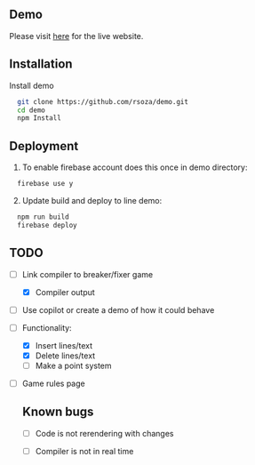 
## Demo

Please visit [here](https://fir-599e4.web.app/) for the live website.

## Installation

Install demo 

```bash
  git clone https://github.com/rsoza/demo.git
  cd demo
  npm Install
```
    
## Deployment


1. To enable firebase account does this once in demo directory:

```bash
  firebase use y
```
2. Update build and deploy to line demo:
```bash
  npm run build
  firebase deploy
```


## TODO

- [ ] Link compiler to breaker/fixer game
  - [X] Compiler output
- [ ] Use copilot or create a demo of how it could behave
- [ ] Functionality:
  - [X] Insert lines/text
  - [X] Delete lines/text
  - [ ] Make a point system
- [ ] Game rules page


  ## Known bugs

  - [ ] Code is not rerendering with changes
  - [ ] Compiler is not in real time
 


